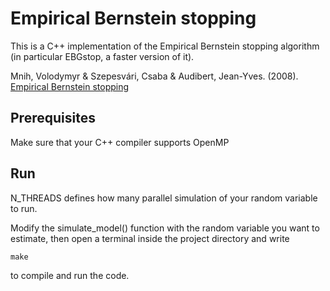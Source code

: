# Empirical Bernstein stopping
This is a C++ implementation of the Empirical Bernstein stopping algorithm (in particular EBGstop, a faster version of it).

Mnih, Volodymyr & Szepesvári, Csaba & Audibert, Jean-Yves. (2008). [Empirical Bernstein stopping](https://dl.acm.org/doi/10.1145/1390156.1390241)

## Prerequisites
Make sure that your C++ compiler supports OpenMP

## Run 
N_THREADS defines how many parallel simulation of your random variable to run.

Modify the simulate_model() function with the random variable you want to estimate, then open a terminal inside the project directory and write 
```
make
```
to compile and run the code.


